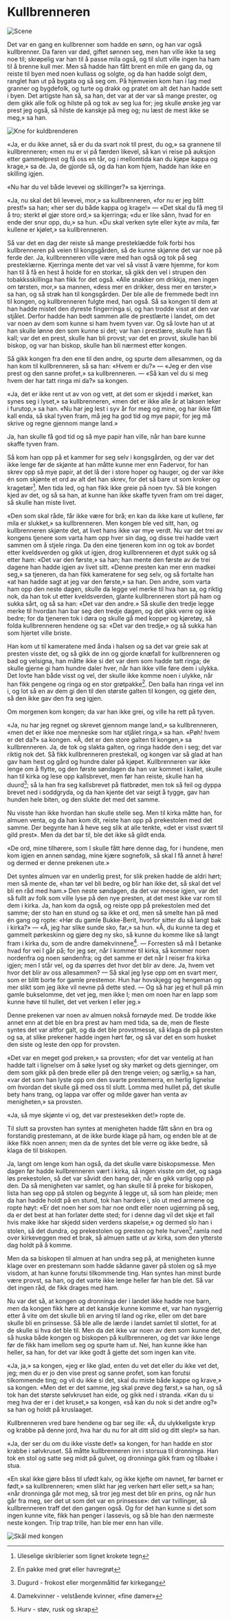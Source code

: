# Kullbrenneren

![Scene](./kbr1.png)

Det var en gang en kullbrenner som hadde en sønn, og han var også kullbrenner. Da faren var død, giftet sønnen seg, men han ville ikke ta seg noe til; skrøpelig var han til å passe mila også, og til slutt ville ingen ha ham til å brenne kull mer. Men så hadde han fått brent en mile en gang da, og reiste til byen med noen kullass og solgte, og da han hadde solgt dem, ranglet han ut på bygata og så seg om. På hjemveien kom han i lag med granner og bygdefolk, og turte og drakk og pratet om alt det han hadde sett i byen. Det artigste han så, sa han, det var at der var så mange prester, og dem gikk alle folk og hilste på og tok av seg lua for; jeg skulle ønske jeg var prest jeg også, så hilste de kanskje på meg og; nu læst de mest ikke se meg,» sa han.

![Kne for kuldbrenderen](./kbr2.png)

«Ja, er du ikke annet, så er du da svart nok til prest, du og,» sa grannene til kullbrenneren; «men nu er vi på færden likevel, så kan vi reise på auksjon etter gammelprest og få oss en tår, og i mellomtida kan du kjøpe kappa og krage,» sa de. Ja, de gjorde så, og da han kom hjem, hadde han ikke en skilling igjen.

«Nu har du vel både levevei og skillinger?» sa kjerringa.

«Ja, nu skal det bli levevei, mor,» sa kullbrenneren, «for nu er jeg blitt prest!» sa han; «her ser du både kappa og krage!» — «Det skal du få meg til å tro; sterkt øl gjør store ord,» sa kjerringa; «du er like sånn, hvad for en ende der snur opp, du,» sa hun. «Du skal verken syte eller kyte av mila, før kullene er kjølet,» sa kullbrenneren.

Så var det en dag der reiste så mange presteklædde folk forbi hos kullbrenneren på veien til kongsgården, så de kunne skjønne det var noe på ferde der. Ja, kullbrenneren ville være med han også og tok på seg presteklærne. Kjerringa mente det var vel så visst å være hjemme, for kom han til å få en hest å holde for en storkar, så gikk den vel i strupen den tobakksskillinga han fikk for det også. «Alle snakker om drikkja, men ingen om tørsten, mor,» sa mannen, «dess mer en drikker, dess mer en tørster,» sa han, og så strøk han til kongsgården. Der ble alle de fremmede bedt inn til kongen, og kullbrenneren fulgte med, han også. Så sa kongen til dem at han hadde mistet den dyreste fingerringa si, og han trodde visst at den var stjålet. Derfor hadde han bedt sammen alle de prestlærte i landet, om det var noen av dem som kunne si ham hvem tyven var. Og så lovte han ut at han skulle lønne den som kunne si det; var han i prestlære, skulle han få kall; var det en prest, skulle han bli provst; var det en provst, skulle han bli biskop, og var han biskop, skulle han bli nærmest etter kongen.

Så gikk kongen fra den ene til den andre, og spurte dem allesammen, og da han kom til kullbrenneren, så sa han: «Hvem er du?» — «Jeg er den vise prest og den sanne profet,» sa kullbrenneren. — «Så kan vel du si meg hvem der har tatt ringa mi da?» sa kongen.

«Ja, det er ikke rent ut av von og vett, at det som er skjedd i mørket, kan synes seg i lyset,» sa kullbrenneren, «men det er ikke alle år at laksen leker i furutop,» sa han. «Nu har jeg lest i syv år for meg og mine, og har ikke fått kall enda, så skal tyven fram, må jeg ha god tid og mye papir, for jeg må skrive og regne gjennom mange land.»

Ja, han skulle få god tid og så mye papir han ville, når han bare kunne skaffe tyven fram.

Så kom han opp på et kammer for seg selv i kongsgården, og der var det ikke lenge før de skjønte at han måtte kunne mer enn Fadervor, for han skrev opp så mye papir, at det lå der i store hoper og hauger, og der var ikke én som skjønte et ord av alt det han skrev, for det så bare ut som kroker og kragetær[^1]. Men tida led, og han fikk ikke greie på noen tyv. Så ble kongen kjed av det, og så sa han, at kunne han ikke skaffe tyven fram om trei dager, så skulle han miste livet.

«Den som skal råde, får ikke være for brå; en kan da ikke kare ut kullene, før mila er slukket,» sa kullbrenneren. Men kongen ble ved sitt, han, og kullbrenneren skjønte det, at livet hans ikke var mye verdt. Nu var det trei av kongens tjenere som varta ham opp hver sin dag, og disse trei hadde vært sammen om å stjele ringa. Da den eine tjeneren kom inn og tok av bordet etter kveldsverden og gikk ut igjen, drog kullbrenneren et dypt sukk og så etter ham: «Det var den første,» sa han; han mente den første av de trei dagene han hadde igjen av livet sitt. «Denne presten kan mer enn madkei seg,» sa tjeneren, da han fikk kameratene for seg selv, og så fortalte han «at han hadde sagt at jeg var den første,» sa han. Den andre, som varta ham opp den neste dagen, skulle da legge vel merke til hva han sa, og riktig nok, da han tok ut etter kveldsverden, glante kullbrenneren stort på ham og sukka sårt, og så sa han: «Det var den andre.» Så skulle den tredje legge merke til hvordan han bar seg den tredje dagen, og det gikk verre og ikke bedre; for da tjeneren tok i døra og skulle gå med kopper og kjøretøy, så folda kullbrenneren hendene og sa: «Det var den tredje,» og så sukka han som hjertet ville briste.

Han kom ut til kameratene med ånda i halsen og sa det var greie sak at presten visste det, og så gikk de inn og gjorde knæfall for kullbrenneren og bad og velsigna, han måtte ikke si det var dem som hadde tatt ringa; de skulle gjerne gi ham hundre daler hver, når han ikke ville føre dem i ulykka. Det lovte han både visst og vel, der skulle ikke komme noen i ulykke, når han fikk pengene og ringa og en stor grøtpakke[^2]. Den balla han ringa vel inn i, og lot så en av dem gi den til den største galten til kongen, og gjete den, så den ikke gav den fra seg igjen.

Om morgenen kom kongen; da var han ikke grei, og ville ha rett på tyven.

«Ja, nu har jeg regnet og skrevet gjennom mange land,» sa kullbrenneren, «men det er ikke noe menneske som har stjålet ringa,» sa han. «Pøh! hvem er det da?» sa kongen. «Å, det er den store galten til kongen,» sa kullbrenneren. Ja, de tok og slakta galten, og ringa hadde den i seg; det var riktig nok det. Så fikk kullbrenneren prestekall, og kongen var så glad at han gav ham hest og gård og hundre daler på kjøpet. Kullbrenneren var ikke lenge om å flytte, og den første søndagen da han var kommet i kallet, skulle han til kirka og lese opp kallsbrevet, men før han reiste, skulle han ha duurd[^3]; så la han fra seg kallsbrevet på flatbrødet, men tok så feil og dyppa brevet ned i soddgryda, og da han kjente det var seigt å tygge, gav han hunden hele biten, og den slukte det med det samme.

Nu visste han ikke hvordan han skulle stelle seg. Men til kirka måtte han, for almuen venta, og da han kom dit, reiste han opp på prekestolen med det samme. Der begynte han å heve seg slik at alle tenkte, «det er visst svært til gild prest». Men da det bar til, ble det ikke så gildt enda.

«De ord, mine tilhørere, som I skulle fått høre denne dag, for i hundene, men kom igjen en annen søndag, mine kjære sognefolk, så skal I få annet å høre! og dermed er denne prekenen ute.»

Det syntes almuen var en underlig prest, for slik preken hadde de aldri hørt; men så mente de, «han tør vel bli bedre, og blir han ikke det, så skal det vel bli en råd med ham.» Den neste søndagen, da det var messe igjen, var det så fullt av folk som ville lyse på den nye presten, at det mest ikke var rom til dem i kirka. Ja, han kom da også, og reiste opp på prekestolen med det samme; der sto han en stund og sa ikke et ord, men så smelte han på med én gang og ropte: «Hør du gamle Bukke-Berit, hvorfor sitter du så langt bak i kirka?» — «Å, jeg har slike sunde sko, far,» sa hun. «Å, du kunne ta deg et gammelt pørkeskinn og gjøre deg ny sko, så kunne du komme like så langt fram i kirka du, som de andre damekvinnene[^4]. — Forresten så må I betanke hvad for vei I går på; for jeg ser, når I kommer til kirka, så kommer noen nordenfra og noen søndenfra; og det samme er det når I reiser fra kirka igjen; men I står vel, og da spørres det hvor det blir av dere. Ja, hvem vet hvor det blir av oss allesammen? — Så skal jeg lyse opp om en svart merr, som er blitt borte for gamle prestemor. Hun har hovskjegg og hengeman og mer slikt som jeg ikke vil nevne på dette sted. — Og så har jeg et hull på min gamle bukselomme, det vet jeg, men ikke I; men om noen har en lapp som kunne høve til hullet, det vet verken I eller jeg.»

Denne prekenen var noen av almuen nokså fornøyde med. De trodde ikke annet enn at det ble en bra prest av ham med tida, sa de, men de fleste syntes det var altfor galt, og da det ble provstmesse, så klaga de på presten og sa, at slike prekener hadde ingen hørt før, og så var det en som husket den siste og leste den opp for provsten.

«Det var en meget god preken,» sa provsten; «for det var ventelig at han hadde talt i lignelser om å søke lyset og sky mørket og dets gjerninger, om dem som gikk på den brede eller på den trenge veien; og særlig,» sa han, «var det som han lyste opp om den svarte prestemerra, en herlig lignelse om hvordan det skulle gå med oss til slutt. Lomma med hullet på, det skulle bety hans trang, og lappa var offer og milde gaver han venta av menigheten,» sa provsten.

«Ja, så mye skjønte vi og, det var prestesekken det!» ropte de.

Til slutt sa provsten han syntes at menigheten hadde fått sånn en bra og forstandig prestemann, at de ikke burde klage på ham, og enden ble at de ikke fikk noen annen; men da de syntes det ble verre og ikke bedre, så klaga de til biskopen.

Ja, langt om lenge kom han også, da det skulle være biskopsmesse. Men dagen før hadde kullbrenneren vært i kirka, så ingen visste om det, og saga løs prekestolen, så det var såvidt den hang der, når en gikk varlig opp på den. Da så menigheten var samlet, og han skulle til å preke for biskopen, lista han seg opp på stolen og begynte å legge ut, så som han pleide; men da han hadde holdt på en stund, tok han hardere i, slo ut med armene og ropte høyt: «Er det noen her som har noe ondt eller noen ugjerning på seg, da er det best at han forlater dette sted; for i denne dag vil det skje et fall hvis make ikke har skjedd siden verdens skapelse,» og dermed slo han i stolen, så det dundra, og prekestolen og presten og hele hurven[^5] ramla ned over kirkeveggen med et brak, så almuen satte ut av kirka, som den ytterste dag holdt på å komme.

Men da sa biskopen til almuen at han undra seg på, at menigheten kunne klage over en prestemann som hadde sådanne gaver på stolen og så mye visdom, at han kunne forutsi tilkommende ting. Han syntes han minst burde være provst, sa han, og det varte ikke lenge heller før han ble det. Så var det ingen råd, de fikk drages med ham.

Nu var det så, at kongen og dronninga der i landet ikke hadde noe barn, men da kongen fikk høre at det kanskje kunne komme et, var han nysgjerrig etter å vite om det skulle bli en arving til land og rike, eller om det bare skulle bli en prinsesse. Så ble alle de lærde i landet samlet til slottet, for at de skulle si hva det ble til. Men da det ikke var noen av dem som kunne det, så huska både kongen og biskopen på kullbrenneren, og det var ikke lenge før de fikk ham imellom seg og spurte ham ut. Nei, han kunne ikke han heller, sa han, for det var ikke godt å gjette det som ingen kan vite.

«Ja, ja,» sa kongen, «jeg er like glad, enten du vet det eller du ikke vet det, jeg; men du er jo den vise prest og sanne profet, som kan forutsi tilkommende ting; og vil du ikke si det, skal du miste både kappe og krave,» sa kongen. «Men det er det samme, jeg skal prøve deg først,» sa han, og så tok han det største sølvkruset han eide, og gikk ned i stranda. «Kan du si meg hva der er i det kruset,» sa kongen, «så kan du nok si det andre og?» sa han og holdt på kruslaaget.

Kullbrenneren vred bare hendene og bar seg ille: «Å, du ulykkeligste kryp og krabbe på denne jord, hva har du nu for alt ditt slid og ditt slep!» sa han.

«Ja, der ser du om du ikke visste det!» sa kongen, for han hadde en stor krabbe i sølvkruset. Så måtte kullbrenneren inn i storsua til dronninga. Han tok en stol og satte seg midt på gulvet, og dronninga gikk fram og tilbake i stua.

«En skal ikke gjøre båss til ufødt kalv, og ikke kjefte om navnet, før barnet er født,» sa kullbrenneren; «men slikt har jeg verken hørt eller sett,» sa han; «når dronninga går mot meg, så tror jeg mest det blir en prins, og når hun går fra meg, ser det ut som det var en prinsesse»: det var tvillinger, så kullbrenneren traff det den gangen også. Og for det han kunne si det som ingen kunne vite, fikk han penger i lassevis, og så ble han den nærmeste neste kongen. Trip trap trille, han ble mer enn han ville.

![Skål med kongen](./kbr3.png)

[^1]: Uleselige skriblerier som lignet krokete tegn

[^2]: En pakke med grøt eller havregrøt

[^3]: Dugurd - frokost eller morgenmåltid før kirkegang

[^4]: Damekvinner - velstående kvinner, «fine damer»

[^5]: Hurv - støv, rusk og skrap
